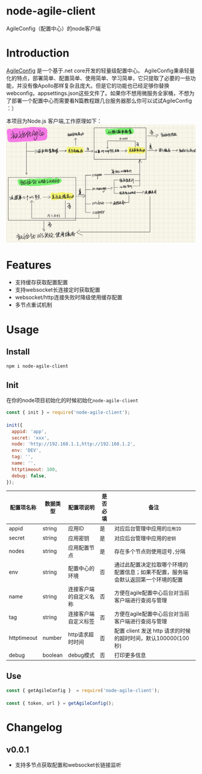 # node-agile-client
AgileConfig（配置中心）的node客户端

# Introduction
[AgileConfig](https://github.com/dotnetcore/AgileConfig) 是一个基于.net core开发的轻量级配置中心。 AgileConfig秉承轻量化的特点，部署简单、配置简单、使用简单、学习简单，它只提取了必要的一些功能，并没有像Apollo那样复杂且庞大。但是它的功能也已经足够你替换webconfig，appsettings.json这些文件了。如果你不想用微服务全家桶，不想为了部署一个配置中心而需要看N篇教程跟几台服务器那么你可以试试AgileConfig ：）

本项目为Node.js 客户端,工作原理如下：
![](assets/README/img.jpg)

# Features
- 支持缓存获取配置配置
- 支持websocket长连接定时获取配置
- websocket/http连接失败时降级使用缓存配置
- 多节点重试机制
# Usage
## Install
```bash
npm i node-agile-client
```
## Init
在你的node项目初始化的时候初始化`node-agile-client`
```javascript
const { init } = require('node-agile-client');

init({
  appid: 'app',
  secret: 'xxx',
  node: 'http://192.168.1.1,http://192.168.1.2',
  env: 'DEV',
  tag: '',
  name: '',
  httptimeout: 100,
  debug: false,
});
```
|配置项名称|数据类型|配置项说明|是否必填|备注|
|--|--|--|--|--|
|appid|string|应用ID|是|对应后台管理中应用的`应用ID`|
|secret|string|应用密钥|是|对应后台管理中应用的`密钥`|
|nodes|string|应用配置节点|是|存在多个节点则使用逗号`,`分隔|
|env|string|配置中心的环境|否|通过此配置决定拉取哪个环境的配置信息；如果不配置，服务端会默认返回第一个环境的配置|
|name|string|连接客户端的自定义名称|否|方便在agile配置中心后台对当前客户端进行查阅与管理|
|tag|string|连接客户端自定义标签|否|方便在agile配置中心后台对当前客户端进行查阅与管理|
|httptimeout|number|http请求超时时间|否|配置 client 发送 http 请求的时候的超时时间，默认100000(100秒)|                                                   |
|debug|boolean|debug模式|否|打印更多信息|                                                   |

## Use
```javascript
const { getAgileConfig }  = require('node-agile-client');

const { token, url } = getAgileConfig();
```


# Changelog
## v0.0.1
- 支持多节点获取配置和websocket长链接监听
